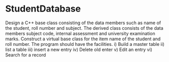 # StudentDatabase
Design a C++ base class consisting of the data members such as name of the student, roll number and subject. The derived class consists of the data  members subject code, internal assessment and university examination marks. Construct a virtual base class for the item name of the student and roll number. The program should have the facilities. i) Build a master table ii) list a table iii) insert a new entry iv) Delete old enter v) Edit an entry vi) Search for a record
